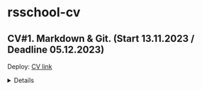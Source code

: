 # rsschool-cv
CV#1. Markdown &amp; Git. (Start 13.11.2023 / Deadline 05.12.2023)
---
Deploy: [CV link](https://greck2908.github.io/rsschool-cv/)
<details>
    Markdown version

    + [CV](https://greck2908.github.io/rsschool-cv/cv) (Markdown)
  
</details>
